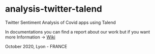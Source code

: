 # analysis-twitter-talend
Twitter Sentiment Analysis of Covid apps using Talend 

In documentations you can find a report about our work but if you want more Information -> [Wiki](../../wiki)

October 2020, Lyon - FRANCE
